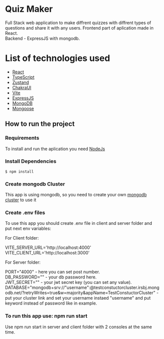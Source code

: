# Quiz Maker

Full Stack web application to make diffrent quizzes with diffrent types of questions and share it with any users.
Frontend part of aplication made in React. <br />
Backend - ExpressJS with mongodb.

# List of technologies used
- [React](https://react.dev/)
- [TypeScript](https://www.typescriptlang.org/)
- [Zustand](https://zustand-demo.pmnd.rs/)
- [ChakraUI](https://v2.chakra-ui.com/)
- [Vite](https://vite.dev/)
- [ExpressJS](https://expressjs.com/)
- [MongoDB](https://www.mongodb.com/)
- [Mongoose](https://mongoosejs.com/)

## How to run the project

### Requirements
To install and run the aplication you need [NodeJs](https://nodejs.org/en)

### Install Dependencies
```
$ npm install
```
### Create mongodb Cluster
This app is using mongodb, so you need to create your own [mongodb cluster](https://www.mongodb.com/docs/guides/atlas/cluster/) to use it 

### Create .env files
To use this app you should create .env file in client and server folder and put next env variables:

For Client folder:

VITE_SERVER_URL='http://localhost:4000' <br />
VITE_CLIENT_URL='http://localhost:3000' <br />

For Server folder:

PORT="4000" - here you can set post number. <br />
DB_PASSWORD="" - your db password here. <br />
JWT_SECRET="" - your jwt secret key (you can set any value). <br />
DATABASE="mongodb+srv://"username":<PASSWORD>@testconstuctorcluster.irsbj.mongodb.net/?retryWrites=true&w=majority&appName=TestConstuctorCluster" - put your cluster link and set your username instaed "username"  and put  <PASSWORD> keyword instead of password like in example. <br />

###  To run this app use: npm run start
Use npm run start in server and client folder with 2 consoles at the same time.
